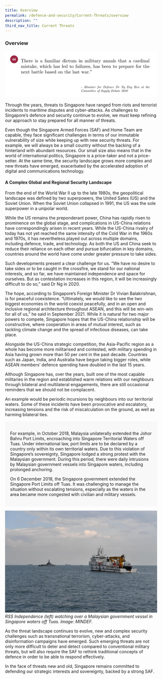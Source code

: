 ```yaml
---
title: Overview
permalink: /defence-and-security/Current-Threats/overview
description: ""
third_nav_title: Current Threats
---
```

### Overview

![defence war dr ng eng hen quote committee of supply debate 2020](/images/Defence/Defence%204.jpg)

Through the years, threats to Singapore have ranged from riots and terrorist incidents to maritime disputes and cyber-attacks. As challenges to Singapore’s defence and security continue to evolve, we must keep refining our approach to stay prepared for all manner of threats. 

Even though the Singapore Armed Forces (SAF) and Home Team are capable, they face significant challenges in terms of our immutable vulnerability of size while keeping up with new security threats. For example, we will always be a small country without the backing of a hinterland with abundant resources. Our small size also means that in the world of international politics, Singapore is a price-taker and not a price-setter. At the same time, the security landscape grows more complex and new threats have emerged, exacerbated by the accelerated adoption of digital and communications technology.

#### A Complex Global and Regional Security Landscape

From the end of the World War II up to the late 1980s, the geopolitical landscape was defined by two superpowers, the United Sates (US) and the Soviet Union. When the Soviet Union collapsed in 1991, the US was the sole superpower in a unipolar world.

While the US remains the preponderant power, China has rapidly risen to prominence on the global stage, and complications in US-China relations have correspondingly arisen in recent years. While the US-China rivalry of today has not yet reached the same intensity of the Cold War in the 1960s and 1970s, it has nevertheless played out across multiple domains, including defence, trade, and technology. As both the US and China seek to reduce their reliance on each other and pursue bifurcation in key domains, countries around the world have come under greater pressure to take sides.

Such developments present a clear challenge for us. “We have no desire to take sides or to be caught in the crossfire, we stand for our national interests, and so far, we have maintained independence and space for ourselves. But as contestation increases in this region, it will be increasingly difficult to do so,” said Dr Ng in 2020.

The hope, according to Singapore’s Foreign Minister Dr Vivian Balakrishnan, is for peaceful coexistence. “Ultimately, we would like to see the two biggest economies in the world coexist peacefully, and in an open and inclusive regional architecture throughout ASEAN, and this will be win-win for all of us,” he said in September 2021. While it is natural for two major powers to compete, Singapore hopes that the US-China relationship will be constructive, where cooperation in areas of mutual interest, such as tackling climate change and the spread of infectious diseases, can take place. 

Alongside the US-China strategic competition, the Asia-Pacific region as a whole has become more militarised and contested, with military spending in Asia having grown more than 50 per cent in the past decade. Countries such as Japan, India, and Australia have begun taking bigger roles, while ASEAN members’ defence spending have doubled in the last 15 years.

Although Singapore has, over the years, built one of the most capable militaries in the region and established warm relations with our neighbours through bilateral and multilateral engagements, there are still occasional reminders that we should not be complacent. 

An example would be periodic incursions by neighbours into our territorial waters. Some of these incidents have been provocative and escalatory, increasing tensions and the risk of miscalculation on the ground, as well as harming bilateral ties. 

<div style="border:0px solid #0505f8;background-color:#f8f8f8;padding:1.2em;">
<p>For example, in October 2018, Malaysia unilaterally extended the Johor Bahru Port Limits, encroaching into Singapore Territorial Waters off Tuas. Under international law, port limits are to be declared by a country only within its own territorial waters. Due to this violation of Singapore’s sovereignty, Singapore lodged a strong protest with the Malaysian government. During this period, there were daily intrusions by Malaysian government vessels into Singapore waters, including prolonged anchoring. </p> 

<p>On 6 December 2018, the Singapore government extended the Singapore Port Limits off Tuas. It was challenging to manage the situation without escalating tensions, especially as the waters in the area became more congested with civilian and military vessels.</p> 
</div>

![Singapore Territorial waters dispute Tuas 2018](/images/Defence/STW.jpg)
<i>RSS Independence (left) watching over a Malaysian government vessel in Singapore waters off Tuas. Image: MINDEF.</i>


As the threat landscape continues to evolve, new and complex security challenges such as transnational terrorism, cyber-attacks, and disinformation campaigns have emerged. Such emerging threats are not only more difficult to deter and detect compared to conventional military threats, but will also require the SAF to rethink traditional concepts of defence in order to be able to respond effectively.

In the face of threats new and old, Singapore remains committed to defending our strategic interests and sovereignty, backed by a strong SAF.